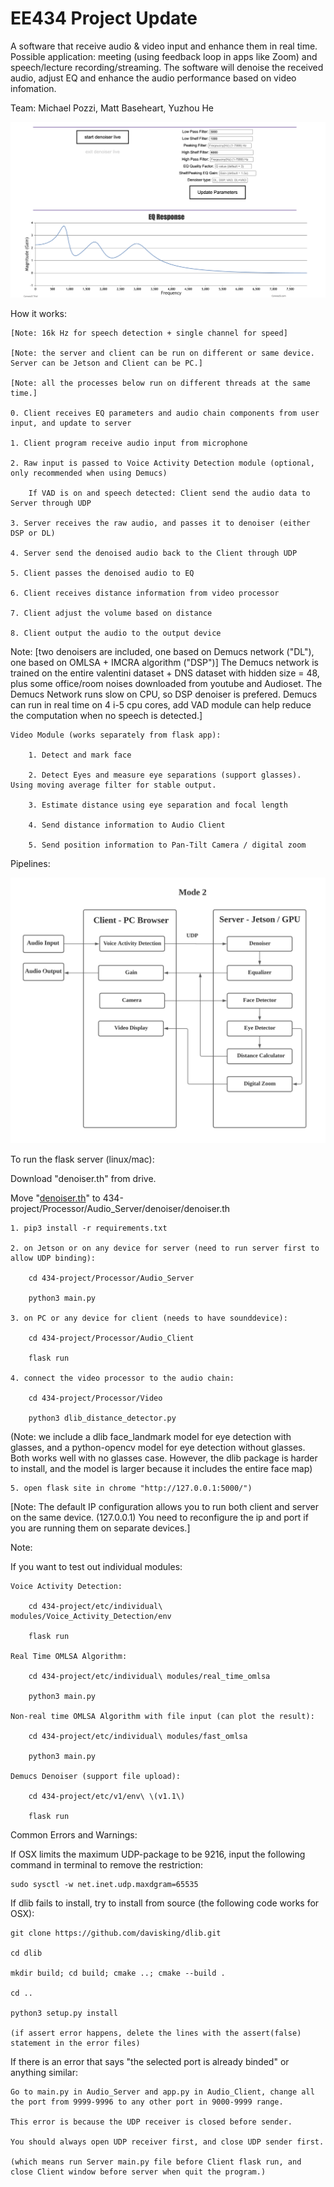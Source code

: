 # EE434 Project Update

A software that receive audio & video input and enhance them in real time. Possible application: meeting (using feedback loop in apps like Zoom) and speech/lecture recording/streaming. The software will denoise the received audio, adjust EQ and enhance the audio performance based on video infomation.

Team: Michael Pozzi, Matt Baseheart, Yuzhou He

![Flask App](example.jpeg)

How it works:
    
    [Note: 16k Hz for speech detection + single channel for speed]

    [Note: the server and client can be run on different or same device. Server can be Jetson and Client can be PC.]

    [Note: all the processes below run on different threads at the same time.]

    0. Client receives EQ parameters and audio chain components from user input, and update to server

    1. Client program receive audio input from microphone
    
    2. Raw input is passed to Voice Activity Detection module (optional, only recommended when using Demucs)

        If VAD is on and speech detected: Client send the audio data to Server through UDP

    3. Server receives the raw audio, and passes it to denoiser (either DSP or DL)

    4. Server send the denoised audio back to the Client through UDP

    5. Client passes the denoised audio to EQ

    6. Client receives distance information from video processor

    7. Client adjust the volume based on distance

    8. Client output the audio to the output device
    
Note: [two denoisers are included, one based on Demucs network ("DL"), one based on OMLSA + IMCRA algorithm ("DSP")] The Demucs network is trained on the entire valentini dataset + DNS dataset with hidden size = 48, plus some office/room noises downloaded from youtube and Audioset. The Demucs Network runs slow on CPU, so DSP denoiser is prefered. Demucs can run in real time on 4 i-5 cpu cores, add VAD module can help reduce the computation when no speech is detected.]

    Video Module (works separately from flask app):

        1. Detect and mark face 

        2. Detect Eyes and measure eye separations (support glasses). Using moving average filter for stable output.

        3. Estimate distance using eye separation and focal length

        4. Send distance information to Audio Client

        5. Send position information to Pan-Tilt Camera / digital zoom

Pipelines:

![Pipelines](mode2.jpeg)

To run the flask server (linux/mac):

Download "denoiser.th" from drive. 

Move "[denoiser.th](https://drive.google.com/file/d/17WuFlrUMJZdYiYEqvBfq4hmAd3x_NwDm/view?usp=sharing)" to 434-project/Processor/Audio_Server/denoiser/denoiser.th

    1. pip3 install -r requirements.txt

    2. on Jetson or on any device for server (need to run server first to allow UDP binding):

        cd 434-project/Processor/Audio_Server

        python3 main.py

    3. on PC or any device for client (needs to have sounddevice):
    
        cd 434-project/Processor/Audio_Client

        flask run

    4. connect the video processor to the audio chain:

        cd 434-project/Processor/Video
        
        python3 dlib_distance_detector.py

(Note: we include a dlib face_landmark model for eye detection with glasses, and a python-opencv model for eye detection without glasses. Both works well with no glasses case. However, the dlib package is harder to install, and the model is larger because it includes the entire face map)

    5. open flask site in chrome "http://127.0.0.1:5000/")

[Note: The default IP configuration allows you to run both client and server on the same device. (127.0.0.1) You need to reconfigure the ip and port if you are running them on separate devices.]
    

Note:

If you want to test out individual modules:

    Voice Activity Detection:

        cd 434-project/etc/individual\ modules/Voice_Activity_Detection/env
        
        flask run

    Real Time OMLSA Algorithm:

        cd 434-project/etc/individual\ modules/real_time_omlsa 

        python3 main.py
    
    Non-real time OMLSA Algorithm with file input (can plot the result):

        cd 434-project/etc/individual\ modules/fast_omlsa

        python3 main.py

    Demucs Denoiser (support file upload):

        cd 434-project/etc/v1/env\ \(v1.1\)

        flask run 


Common Errors and Warnings:

If OSX limits the maximum UDP-package to be 9216, input the following command in terminal to remove the restriction:

    sudo sysctl -w net.inet.udp.maxdgram=65535


If dlib fails to install, try to install from source (the following code works for OSX):

    git clone https://github.com/davisking/dlib.git

    cd dlib

    mkdir build; cd build; cmake ..; cmake --build .

    cd ..

    python3 setup.py install

    (if assert error happens, delete the lines with the assert(false) statement in the error files)
    


If there is an error that says "the selected port is already binded" or anything similar:

    Go to main.py in Audio_Server and app.py in Audio_Client, change all the port from 9999-9996 to any other port in 9000-9999 range. 
    
    This error is because the UDP receiver is closed before sender. 
    
    You should always open UDP receiver first, and close UDP sender first. 
    
    (which means run Server main.py file before Client flask run, and close Client window before server when quit the program.)